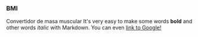### BMI
Convertidor de masa muscular
It's very easy to make some words **bold** and other words *italic* with Markdown. You can even [link to Google!](http://google.com)
